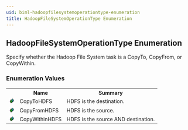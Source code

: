 ```yaml
---
uid: biml-hadoopfilesystemoperationtype-enumeration
title: HadoopFileSystemOperationType Enumeration
---
```


## HadoopFileSystemOperationType Enumeration

<div class="LanguageSummary"><div class ="SummaryItem">Specify whether the Hadoop File System task is a CopyTo, CopyFrom, or CopyWithin.</div></div>
<div class="EnumValueGroup">

### Enumeration Values

<table id="EnumValue" class="MemberList"><tbody><tr><th class="MemberTypeIconColumnHeader">&nbsp;</th><th class="MemberNameColumnHeader">Name</th><th class="MemberSummaryColumnHeader">Summary</th></tr><tr class="cd0"><td align="center" class="MemberTypeIcon"><img src="enumValue.png"></img></td><td class="MemberName">CopyToHDFS</td><td class="MemberSummary"><div class ="SummaryItem">HDFS is the destination.</div></td></tr><tr class="cd1"><td align="center" class="MemberTypeIcon"><img src="enumValue.png"></img></td><td class="MemberName">CopyFromHDFS</td><td class="MemberSummary"><div class ="SummaryItem">HDFS is the source.</div></td></tr><tr class="cd0"><td align="center" class="MemberTypeIcon"><img src="enumValue.png"></img></td><td class="MemberName">CopyWithinHDFS</td><td class="MemberSummary"><div class ="SummaryItem">HDFS is the source AND destination.</div></td></tr></tbody></table>
</div>
